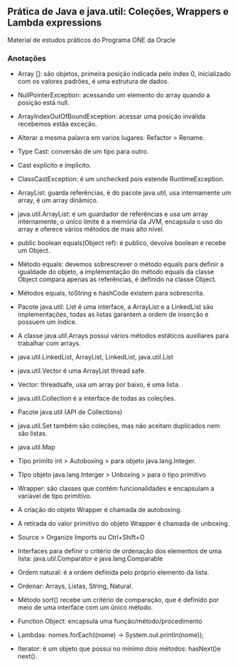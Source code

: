 ## Prática de Java e java.util: Coleções, Wrappers e Lambda expressions

Material de estudos práticos do Programa ONE da Oracle

### Anotações

* Array []:  são objetos, primeira posição indicada pelo index 0, inicializado com os valores padrões, é uma estrutura de dados.
* NullPointerException: acessando um elemento do array quando a posição está null.
* ArrayIndexOutOfBoundException: acessar uma posição inválida recebemos estáa exceção.
* Alterar a mesma palavra em varios lugares: Refactor > Rename.
* Type Cast: conversão de um tipo para outro.
* Cast explícito e implícito.
* ClassCastException: é um unchecked pois estende RuntimeException.
* ArrayList: guarda referências, é do pacote java.util, usa internamente um array, é um array dinâmico.
* java.util.ArrayList: é um guardador de referências e usa um array internamente, o único limite é a memória da JVM, encapsula o uso do array e oferece vários métodos de mais alto nível.

* public boolean equals(Object ref): é publico, devolve boolean e recebe um Object.
* Método equals: devemos sobrescrever o método equals para definir a igualdade do objeto, a implementação do método equals da classe Object compara apenas as referências, é definido na classe Object.
* Métodos equals, toString e hashCode existem para sobrescrita.
* Pacote java.util: List é uma interface, a ArrayList e a LinkedList são implementações, todas as listas garantem a ordem de inserção e possuem um índice.
* A classe java.util.Arrays possui vários métodos estáticos auxiliares para trabalhar com arrays.
* java.util.LinkedList, ArrayList, LinkedList, java.util.List

* java.util.Vector é uma ArrayList thread safe.
* Vector: threadsafe, usa um array por baixo, é uma lista.
* java.util.Collection é a interface de todas as coleções.
* Pacote java.util (API de Collections)
* java.util.Set também são coleções, mas não aceitam duplicados nem são listas.
* java.util.Map

* Tipo primito int > Autoboxing > para objeto java.lang.Integer.
* TIpo objeto java.lang.Interger > Unboxing > para o tipo primitivo
* Wrapper: são classes que contém funcionalidades e encapsulam a variável de tipo primitivo.
* A criação do objeto Wrapper é chamada de autoboxing.
* A retirada do valor primitivo do objeto Wrapper é chamada de unboxing.

* Source > Organize Imports ou Ctrl+Shift+O
* Interfaces para definir o critério de ordenação dos elementos de uma lista: java.util.Comparator e java.lang.Comparable
* Ordem natural: é a ordem definida pelo próprio elemento da lista.
* Ordenar: Arrays, Listas, String, Natural.

* Método sort() recebe um critério de comparação, que é definido por meio de uma interface com um único método.
* Function Object: encapsula uma função/método/procedimento
* Lambdas: nomes.forEach((nome) -> System.out.println(nome));
* Iterator: é um objeto que possui no mínimo dois métodos: hasNext()e next().
